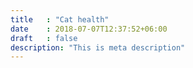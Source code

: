 ```yaml
---
title   : "Cat health"
date    : 2018-07-07T12:37:52+06:00
draft   : false
description: "This is meta description"
---
```


